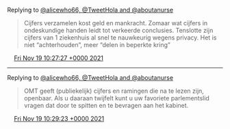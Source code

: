 Replying to [@alicewho66, @TweetHola and @aboutanurse](https://twitter.com/alicewho66/status/1461636562148630529)

> Cijfers verzamelen kost geld en mankracht\. Zomaar wat cijfers in ondeskundige handen leidt tot verkeerde conclusies\. Tenslotte zijn cijfers van 1 ziekenhuis al snel te nauwkeurig wegens privacy\. Het is niet “achterhouden”, meer “delen in beperkte kring”

<img src="../../media/tweet.ico" width="12" /> [Fri Nov 19 10:27:27 +0000 2021](https://twitter.com/DromerDenker/status/1461642269564538880)

----

Replying to [@alicewho66, @TweetHola and @aboutanurse](https://twitter.com/alicewho66/status/1461636562148630529)

> OMT geeft \(publiekelijk\) cijfers en ramingen die na te lezen zijn, openbaar\. Als u daaraan twijfelt kunt u uw favoriete parlementslid vragen dat door te spitten en te bevragen aan het kabinet\.

<img src="../../media/tweet.ico" width="12" /> [Fri Nov 19 10:29:23 +0000 2021](https://twitter.com/DromerDenker/status/1461642755374043136)